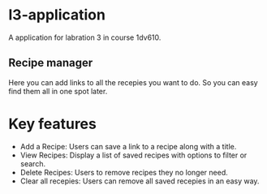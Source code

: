 # l3-application
A application for labration 3 in course 1dv610.

## Recipe manager
Here you can add links to all the recepies you want to do. So you can easy find them all in one spot later. 


# Key features
- Add a Recipe: Users can save a link to a recipe along with a title.
- View Recipes: Display a list of saved recipes with options to filter or search.
- Delete Recipes: Users to remove recipes they no longer need.
- Clear all recepies: Users can remove all saved recepies in an easy way.